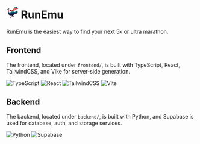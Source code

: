 # <img src="frontend/public/images/logos/emu_color_crop.webp.png" width="32"> RunEmu

RunEmu is the easiest way to find your next 5k or ultra marathon.

## Frontend

The frontend, located under `frontend/`, is built with TypeScript, React, TailwindCSS, and Vike for server-side generation.

![TypeScript](https://img.shields.io/badge/typescript-%23007ACC.svg?style=for-the-badge&logo=typescript&logoColor=white)
![React](https://img.shields.io/badge/react-%2320232a.svg?style=for-the-badge&logo=react&logoColor=%2361DAFB)
![TailwindCSS](https://img.shields.io/badge/tailwindcss-%2338B2AC.svg?style=for-the-badge&logo=tailwind-css&logoColor=white)
![Vite](https://img.shields.io/badge/vite-%23646CFF.svg?style=for-the-badge&logo=vite&logoColor=white)

## Backend

The backend, located under `backend/`, is built with Python, and Supabase is used for database, auth, and storage services.

![Python](https://img.shields.io/badge/python-3670A0?style=for-the-badge&logo=python&logoColor=ffdd54)
![Supabase](https://img.shields.io/badge/Supabase-3ECF8E?style=for-the-badge&logo=supabase&logoColor=white)
